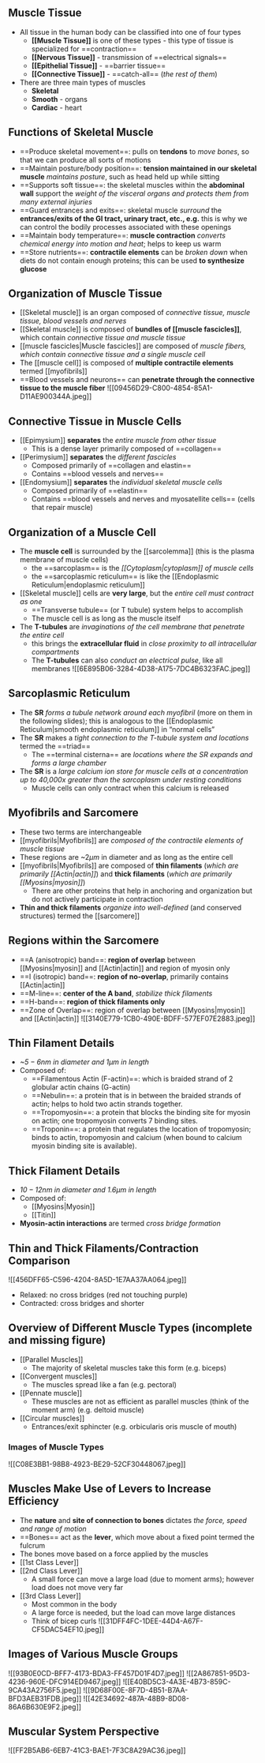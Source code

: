 ## Muscle Tissue
- All tissue in the human body can be classified into one of four types
	- **[[Muscle Tissue]]** is one of these types - this type of tissue is specialized for ==contraction==
	- **[[Nervous Tissue]]** -  transmission of ==electrical signals==
	- **[[Epithelial Tissue]]** - ==barrier tissue==
	- **[[Connective Tissue]]** - ==catch-all== (*the rest of them*)
- There are three main types of muscles
	- **Skeletal**
	- **Smooth** - organs
	- **Cardiac** - heart
## Functions of Skeletal Muscle
- ==Produce skeletal movement==: pulls on **tendons** to *move bones*, so that we can produce all sorts of motions
- ==Maintain posture/body position==: **tension maintained in our skeletal muscle** *maintains posture*, such as head held up while sitting
- ==Supports soft tissue==: the skeletal muscles within the **abdominal wall** support the *weight of the visceral organs and protects them from many external injuries*
- ==Guard entrances and exits==: skeletal muscle *surround* the **entrances/exits of the GI tract, urinary tract, etc., e.g.** this is why we can control the bodily processes associated with these openings
- ==Maintain body temperature==: **muscle contraction** *converts chemical energy into motion and heat*; helps to keep us warm
- ==Store nutrients==: **contractile elements** can be *broken down* when diets do not contain enough proteins; this can be used **to synthesize glucose**
## Organization of Muscle Tissue
- [[Skeletal muscle]] is an organ composed of *connective tissue, muscle tissue, blood vessels and nerves*
- [[Skeletal muscle]] is composed of **bundles of [[muscle fascicles]]**, which contain *connective tissue and muscle tissue*
- [[muscle fascicles|Muscle fascicles]] are composed of *muscle fibers, which contain connective tissue and a single muscle cell*
- The [[muscle cell]] is composed of **multiple contractile elements** termed [[myofibrils]]
- ==Blood vessels and neurons== can **penetrate through the connective tissue to the muscle fiber**
![[09456D29-C800-4854-85A1-D11AE900344A.jpeg]]
## Connective Tissue in Muscle Cells
- [[Epimysium]] **separates** the *entire muscle from other tissue*
	- This is a dense layer primarily composed of ==collagen==
- [[Perimysium]] **separates** the *different fascicles*
	- Composed primarily of ==collagen and elastin==
	- Contains ==blood vessels and nerves==
- [[Endomysium]] **separates** the *individual skeletal muscle cells*
	- Composed primarily of ==elastin==
	- Contains ==blood vessels and nerves and myosatellite cells== (cells that repair muscle)
## Organization of a Muscle Cell
- The **muscle cell** is surrounded by the [[sarcolemma]] (this is the plasma membrane of muscle cells)
	- the ==sarcoplasm== is the *[[Cytoplasm|cytoplasm]] of muscle cells*
	- the ==sarcoplasmic reticulum== is like the [[Endoplasmic Reticulum|endoplasmic reticulum]]
- [[Skeletal muscle]] cells are **very large**, but the *entire cell must contract as one*
	- ==Transverse tubule== (or T tubule) system helps to accomplish
	- The muscle cell is as long as the muscle itself
- The **T-tubules** are *invaginations of the cell membrane that penetrate the entire cell*
	- this brings the **extracellular fluid** in *close proximity to all intracellular compartments*
	- The **T-tubules** can also *conduct an electrical pulse*, like all membranes
![[6E895B06-3284-4D38-A175-7DC4B6323FAC.jpeg]]
## Sarcoplasmic Reticulum
- The **SR** *forms a tubule network around each myofibril* (more on them in the following slides); this is analogous to the [[Endoplasmic Reticulum|smooth endoplasmic reticulum]] in “normal cells”
- The **SR** makes a *tight connection to the T-tubule system and locations* termed the ==triad==
	- The ==terminal cisterna== are *locations where the SR expands and forms a large chamber*
- The **SR** is a *large calcium ion store for muscle cells at a concentration up to 40,000x greater than the sarcoplasm under resting conditions*
	- Muscle cells can only contract when this calcium is released
## Myofibrils and Sarcomere
- These two terms are interchangeable
- [[myofibrils|Myofibrils]] are *composed of the contractile elements of muscle tissue*
- These regions are ~$2\mu m$ in diameter and as long as the entire cell
- [[myofibrils|Myofibrils]] are composed of **thin filaments** (*which are primarily [[Actin|actin]]*) and **thick filaments** (*which are primarily [[Myosins|myosin]]*)
	- There are other proteins that help in anchoring and organization but do not actively participate in contraction
- **Thin and thick filaments** *organize into well-defined* (and conserved structures) termed the [[sarcomere]]
## Regions within the Sarcomere
- ==A (anisotropic) band==: **region of overlap** between [[Myosins|myosin]] and [[Actin|actin]] and region of myosin only
- ==I (isotropic) band==: **region of no-overlap**, primarily contains [[Actin|actin]]
- ==M-line==: **center of the A band**, *stabilize thick filaments*
- ==H-band==: **region of thick filaments only**
- ==Zone of Overlap==: region of overlap between [[Myosins|myosin]] and [[Actin|actin]]
![[3140E779-1CB0-490E-BDFF-577EF07E2883.jpeg]]

## Thin Filament Details 
- *~$5-6nm$ in diameter and $1 \mu m$ in length*
- Composed of:
	- ==Filamentous Actin (F-actin)==: which is braided strand of 2 globular actin chains (G-actin)
	- ==Nebulin==: a protein that is in between the braided strands of actin; helps to hold two actin strands together.
	- ==Tropomyosin==: a protein that blocks the binding site for myosin on actin; one tropomyosin converts 7 binding sites.
	- ==Troponin==: a protein that regulates the location of tropomyosin; binds to actin, tropomyosin and calcium (when bound to calcium myosin binding site is available).
## Thick Filament Details 
- *$10-12nm$ in diameter and $1.6 \mu m$ in length*
- Composed of:
	- [[Myosins|Myosin]]
	- [[Titin]]
- **Myosin-actin interactions** are termed *cross bridge formation*
## Thin and Thick Filaments/Contraction Comparison
![[456DFF65-C596-4204-8A5D-1E7AA37AA064.jpeg]]
- Relaxed: no cross bridges (red not touching purple)
- Contracted: cross bridges and shorter
## Overview of Different Muscle Types (incomplete and missing figure)
- [[Parallel Muscles]]
	- The majority of skeletal muscles take this form (e.g. biceps)
- [[Convergent muscles]]
	- The muscles spread like a fan (e.g. pectoral)
- [[Pennate muscle]]
	- These muscles are not as efficient as parallel muscles (think of the moment arm) (e.g. deltoid muscle)
- [[Circular muscles]]
	- Entrances/exit sphincter (e.g. orbicularis oris muscle of mouth)
### Images of Muscle Types
![[C08E3BB1-98B8-4923-BE29-52CF30448067.jpeg]]
## Muscles Make Use of Levers to Increase Efficiency
- The **nature** and **site of connection to bones** dictates *the force, speed and range of motion*
- ==Bones== act as the **lever**, which move about a fixed point termed the fulcrum
- The bones move based on a force applied by the muscles
- [[1st Class Lever]]
- [[2nd Class Lever]]
	- A small force can move a large load (due to moment arms); however load does not move very far
- [[3rd Class Lever]]
	- Most common in the body
	- A large force is needed, but the load can move large distances
	- Think of bicep curls
![[31DFF4FC-1DEE-44D4-A67F-CF5DAC54EF10.jpeg]]
## Images of Various Muscle Groups
![[93B0E0CD-BFF7-4173-BDA3-FF457D01F4D7.jpeg]]
![[2A867851-95D3-4236-960E-DFC914ED9467.jpeg]]
![[E40BD5C3-4A3E-4B73-859C-9CA43A2756F5.jpeg]]
![[9D68F00E-8F7D-4B51-B7AA-BFD3AEB31FDB.jpeg]]
![[42E34692-487A-48B9-8D08-86A6B630E9F2.jpeg]]
## Muscular System Perspective
![[FF2B5AB6-6EB7-41C3-BAE1-7F3C8A29AC36.jpeg]]
